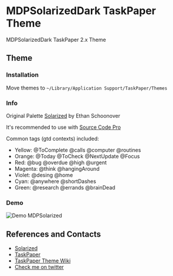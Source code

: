 # MDPSolarizedDark TaskPaper Theme

MDPSolarizedDark TaskPaper 2.x Theme

## Theme

### Installation

Move themes to `~/Library/Application Support/TaskPaper/Themes`

### Info

Original Palette [Solarized](http://ethanschoonover.com/solarized) by Ethan Schoonover
  
It's recommended to use with [Source Code Pro](https://github.com/adobe/source-code-pro)

Common tags (gtd contexts) included:
 
* Yellow: @ToComplete @calls @computer @routines  
* Orange: @Today @ToCheck @NextUpdate @Focus
* Red: @bug @overdue @high @urgent
* Magenta: @think @hangingAround
* Violet: @desing @home
* Cyan: @anywhere @shortDashes
* Green: @research @errands @brainDead

### Demo

![Demo MDPSolarized](https://raw.github.com/fiveagle/MDPSolarizedDark-TaskPaper-Theme/master/Demo/MDPSolarizedDemo.jpg)

## References and Contacts

- [Solarized](http://ethanschoonover.com/solarized)
- [TaskPaper](http://www.hogbaysoftware.com/products/taskpaper)
- [TaskPaper Theme Wiki](http://www.hogbaysoftware.com/wiki/TaskPaperThemes)
- [Check me on twitter](https://twitter.com/Fiveagle)


